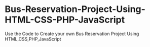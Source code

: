 # Bus-Reservation-Project-Using-HTML-CSS-PHP-JavaScript
Use the Code to Create your own Bus Reservation Project Using HTML,CSS,PHP,JavaScript
